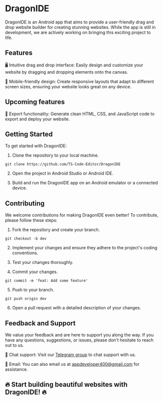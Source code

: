 # DragonIDE

DragonIDE is an Android app that aims to provide a user-friendly drag and drop website builder for creating stunning websites. While the app is still in development, we are actively working on bringing this exciting project to life.

## Features

🖥️ Intuitive drag and drop interface: Easily design and customize your website by dragging and dropping elements onto the canvas.

📱 Mobile-friendly design: Create responsive layouts that adapt to different screen sizes, ensuring your website looks great on any device.

## Upcoming features

🚀 Export functionality: Generate clean HTML, CSS, and JavaScript code to export and deploy your website.

## Getting Started

To get started with DragonIDE:

1. Clone the repository to your local machine.

```shell
git clone https://github.com/TS-Code-Editor/DragonIDE
```

2. Open the project in Android Studio or Android IDE.

3. Build and run the DragonIDE app on an Android emulator or a connected device.

## Contributing

We welcome contributions for making DragonIDE even better! To contribute, please follow these steps:

1. Fork the repository and create your branch.

```shell
git checkout -b dev
```

2. Implement your changes and ensure they adhere to the project's coding conventions.

3. Test your changes thoroughly.

4. Commit your changes.

```shell
git commit -m 'feat: Add some feature'
```

5. Push to your branch.

```shell
git push origin dev
```

6. Open a pull request with a detailed description of your changes.

## Feedback and Support

We value your feedback and are here to support you along the way. If you have any questions, suggestions, or issues, please don't hesitate to reach out to us.

💬 Chat support: Visit our [Telegram group](https://t.me/TSCodeEditor) to chat support with us.

📧 Email: You can also email us at appdeveloper400@gmail.com for assistance.

## 🔥 Start building beautiful websites with DragonIDE! 🔥
